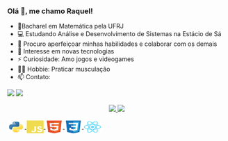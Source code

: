 ### Olá 👋, me chamo Raquel!


- 📐Bacharel em Matemática pela UFRJ
- 💻 Estudando Análise e Desenvolvimento de Sistemas na Estácio de Sá
- 🌱 Procuro aperfeiçoar minhas habilidades e colaborar com os demais
- 🤔 Interesse em novas tecnologias
- ⚡ Curiosidade: Amo jogos e videogames
- 🏋️‍♀️ Hobbie: Praticar musculação
- 📫 Contato:

<div> 
  <a href = "mailto:rackcorteletti@gmail.com"><img src="https://img.shields.io/badge/-Gmail-%23333?style=for-the-badge&logo=gmail&logoColor=white" target="_blank"></a>
  <a href="https://www.linkedin.com/in/raquel-corteletti-7a597b11a" target="_blank"><img src="https://img.shields.io/badge/-LinkedIn-%230077B5?style=for-the-badge&logo=linkedin&logoColor=white" target="_blank"></a> 
 
</div><br>


<div align="center">
  <a href="https://github.com/RaquelCCabral">
  <img height="180em" src="https://github-readme-stats.vercel.app/api?username=RaquelCCabral&show_icons=true&theme=dracula&include_all_commits=true&count_private=true"/>
  <img height="180em" src="https://github-readme-stats.vercel.app/api/top-langs/?username=RaquelCCabral&layout=compact&langs_count=7&theme=dracula"/>
</div>

<div style="display: inline_block"><br>
  <img align="center" alt="Python" height="30" width="40" src="https://raw.githubusercontent.com/devicons/devicon/master/icons/python/python-original.svg">
  <img align="center" alt="Js" height="30" width="40" src="https://raw.githubusercontent.com/devicons/devicon/master/icons/javascript/javascript-plain.svg">
  <img align="center" alt="HTML" height="30" width="40" src="https://raw.githubusercontent.com/devicons/devicon/master/icons/html5/html5-original.svg">
  <img align="center" alt="CSS" height="30" width="40" src="https://raw.githubusercontent.com/devicons/devicon/master/icons/css3/css3-original.svg">
  <img align="center" alt="React" height="30" width="40" src="https://raw.githubusercontent.com/devicons/devicon/master/icons/react/react-original.svg">
</div><br>

  
  ##

